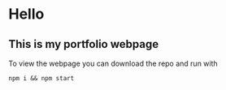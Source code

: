 # Hello
## This is my portfolio webpage

To view the webpage you can download the repo and run with

`
npm i && npm start
`